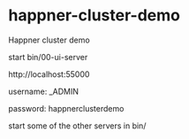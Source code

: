 # happner-cluster-demo

Happner cluster demo

start bin/00-ui-server

http://localhost:55000

username: _ADMIN

password: happnerclusterdemo

start some of the other servers in bin/
